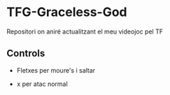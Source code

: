 # TFG-Graceless-God
Repositori on aniré actualitzant el meu videojoc pel TF

## Controls

- Fletxes per moure's i saltar

- x per atac normal
